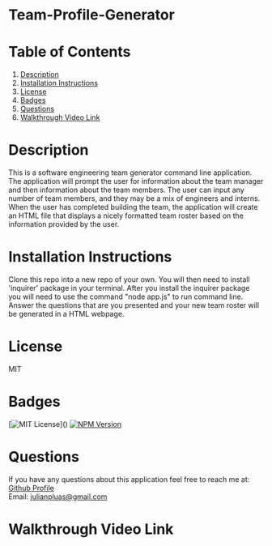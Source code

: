 # Team-Profile-Generator

# Table of Contents

1. [Description](#Description)
2. [Installation Instructions](#Installation-Instructions)
3. [License](#License)
4. [Badges](#Badges)
5. [Questions](#Questions)
6. [Walkthrough Video Link](#Walkthrough-Video-Link)

# Description

This is a software engineering team generator command line application. The application will prompt the user for information about the team manager and then information about the team members. The user can input any number of team members, and they may be a mix of engineers and interns. When the user has completed building the team, the application will create an HTML file that displays a nicely formatted team roster based on the information provided by the user.

# Installation Instructions

Clone this repo into a new repo of your own. You will then need to install 'inquirer' package in your terminal. After you install the inquirer package you will need to use the command "node app.js" to run command line. Answer the questions that are you presented and your new team roster will be generated in a HTML webpage.

# License

MIT

# Badges

[![MIT License](https://img.shields.io/apm/l/atomic-design-ui.svg?)]()  
[![NPM Version](https://img.shields.io/npm/v/npm.svg?style=flat)]()

# Questions

If you have any questions about this application feel free to reach me at:  
[Github Profile](https://github.com/Japluas93)  
Email: [julianpluas@gmail.com]()

# Walkthrough Video Link
